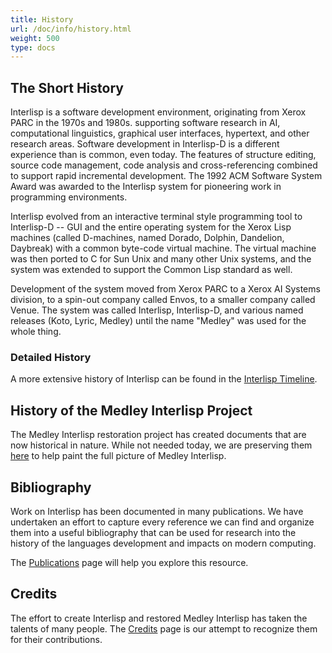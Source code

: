 ```yaml
---
title: History
url: /doc/info/history.html
weight: 500
type: docs
---
```


## The Short History

Interlisp is a software development environment, originating from Xerox PARC in the 1970s and 1980s. supporting software research in AI, computational linguistics, graphical user interfaces, hypertext, and other research areas. Software development in Interlisp-D is a different experience than is common, even today. The features of structure editing, source code management, code analysis and cross-referencing combined to support rapid incremental development. The 1992 ACM Software System Award was awarded to the Interlisp system for pioneering work in programming environments.

Interlisp evolved from an interactive terminal style programming tool to Interlisp-D -- GUI and the entire operating system for the Xerox Lisp machines (called D-machines, named Dorado, Dolphin, Dandelion, Daybreak) with a common byte-code virtual machine. The virtual machine was then ported to C for Sun Unix and many other Unix systems, and the system was extended to support the Common Lisp standard as well.

Development of the system moved from Xerox PARC to a Xerox AI Systems division, to a spin-out company called Envos, to a smaller company called Venue. The system was called Interlisp, Interlisp-D, and various named releases (Koto, Lyric, Medley) until the name "Medley" was used for the whole thing.

### Detailed History

A more extensive history of Interlisp can be found in the [Interlisp Timeline](/doc/info/history.html).

## History of the Medley Interlisp Project

The Medley Interlisp restoration project has created documents that are now historical in nature.
 While not needed today, we are preserving them [here](medley_history) to help paint the full picture of Medley Interlisp.

## Bibliography

Work on Interlisp has been documented in many publications.  We have undertaken
an effort to capture every reference we can find and organize them into a
useful bibliography that can be used for research into the history of the
languages development and impacts on modern computing.

The [Publications](/medley/history/publications) page will help you explore this resource.

## Credits

The effort to create Interlisp and restored Medley Interlisp has taken the talents
of many people.  The [Credits](credits) page is our attempt to recognize them for
their contributions.
